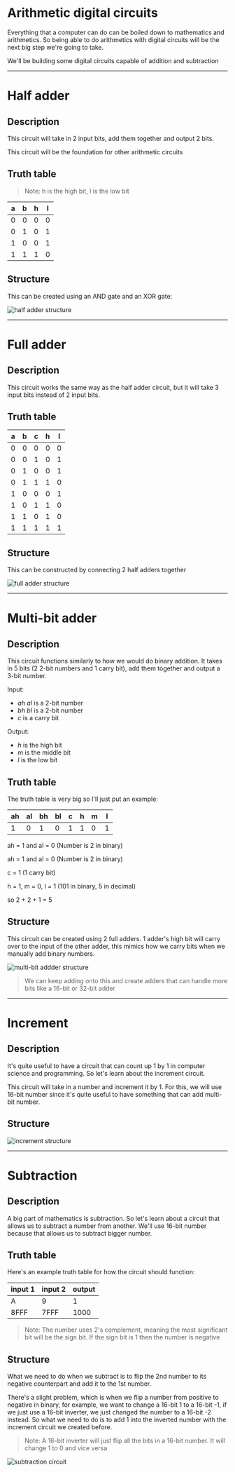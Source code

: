 # Arithmetic digital circuits

Everything that a computer can do can be boiled down to mathematics and arithmetics. So being able to do arithmetics with digital circuits will be the next big step we're going to take.

We'll be building some digital circuits capable of addition and subtraction

___

# Half adder

## Description

This circuit will take in 2 input bits, add them together and output 2 bits.

This circuit will be the foundation for other arithmetic circuits

## Truth table

> Note: h is the high bit, l is the low bit

| a | b | h | l |
| - | - | - | - |
| 0 | 0 | 0 | 0 |
| 0 | 1 | 0 | 1 |
| 1 | 0 | 0 | 1 |
| 1 | 1 | 1 | 0 |

## Structure

This can be created using an AND gate and an XOR gate:

![half adder structure](../images/half-adder-structure.png)

___

# Full adder

## Description

This circuit works the same way as the half adder circuit, but it will take 3 input bits instead of 2 input bits.

## Truth table

| a | b | c | h | l |
| - | - | - | - | - |
| 0 | 0 | 0 | 0 | 0 |
| 0 | 0 | 1 | 0 | 1 |
| 0 | 1 | 0 | 0 | 1 |
| 0 | 1 | 1 | 1 | 0 |
| 1 | 0 | 0 | 0 | 1 |
| 1 | 0 | 1 | 1 | 0 |
| 1 | 1 | 0 | 1 | 0 |
| 1 | 1 | 1 | 1 | 1 |

## Structure

This can be constructed by connecting 2 half adders together

![full adder structure](../images/full-adder-structure.png)

___

# Multi-bit adder

## Description

This circuit functions similarly to how we would do binary addition. It takes in 5 bits (2 2-bit numbers and 1 carry bit), add them together and output a 3-bit number.

Input:
- *ah* *al* is a 2-bit number
- *bh* *bl* is a 2-bit number
- *c* is a carry bit

Output:
- *h* is the high bit
- *m* is the middle bit
- *l* is the low bit

## Truth table

The truth table is very big so I'll just put an example:

| ah | al | bh | bl | c | h | m | l |
| -- | -- | -- | -- | - | - | - | - |
| 1 | 0 | 1 | 0 | 1 | 1 | 0 | 1 |

ah = 1 and al = 0 (Number is 2 in binary)

ah = 1 and al = 0 (Number is 2 in binary)

c = 1 (1 carry bit)

h = 1, m = 0, l = 1 (101 in binary, 5 in decimal)

so 2 + 2 + 1 = 5

## Structure

This circuit can be created using 2 full adders. 1 adder's high bit will carry over to the input of the other adder, this mimics how we carry bits when we manually add binary numbers.

![multi-bit addder structure](../images/multi-bit-adder-structure.png)

> We can keep adding onto this and create adders that can handle more bits like a 16-bit or 32-bit adder

___

# Increment

## Description

It's quite useful to have a circuit that can count up 1 by 1 in computer science and programming. So let's learn about the increment circuit.

This circuit will take in a number and increment it by 1. For this, we will use 16-bit number since it's quite useful to have something that can add multi-bit number.

## Structure

![increment structure](../images/increment-16-structure.png)

___

# Subtraction

## Description

A big part of mathematics is subtraction. So let's learn about a circuit that allows us to subtract a number from another. We'll use 16-bit number because that allows us to subtract bigger number.

## Truth table

Here's an example truth table for how the circuit should function:

| input 1 | input 2 | output |
| --- | --- | --- |
| A | 9 | 1 |
| 8FFF | 7FFF | 1000 |

> Note: The number uses 2's complement, meaning the most significant bit will be the sign bit. If the sign bit is 1 then the number is negative

## Structure

What we need to do when we subtract is to flip the 2nd number to its negative counterpart and add it to the 1st number. 

There's a slight problem, which is when we flip a number from positive to negative in binary, for example, we want to change a 16-bit 1 to a 16-bit -1, if we just use a 16-bit inverter, we just changed the number to a 16-bit -2 instead. So what we need to do is to add 1 into the inverted number with the increment circuit we created before.

> Note: A 16-bit inverter will just flip all the bits in a 16-bit number. It will change 1 to 0 and vice versa

![subtraction circuit](../images/subtraction-16-structure.png)

